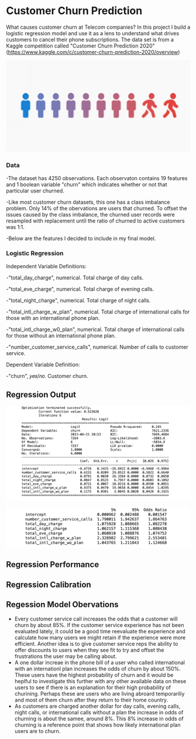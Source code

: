 # Customer Churn Prediction

What causes customer churn at Telecom companies? In this project I build a logistic regression model and use it as a lens to understand what drives customers to cancel their phone subscriptions. The data set is from a Kaggle competition called "Customer Churn Prediction 2020" (https://www.kaggle.com/c/customer-churn-prediction-2020/overview)

![Churn](PNGs/CHURN.png)

### Data

-The dataset has 4250 observations. Each observaton contains 19 features and 1 boolean variable "churn" which indicates whether or not that particular user churned.

-Like most customer churn datasets, this one has a class imbalance problem. Only 14% of the obervations are users that churned. To offset the issues caused by the class imbalance, the churned user records were resampled with replacement until the ratio of churned to active customers was 1:1.

-Below are the features I decided to include in my final model.

### Logistic Regression

Independent Variable Definitions:

-"total_day_charge", numerical. Total charge of day calls.

-"total_eve_charge", numerical. Total charge of evening calls.

-"total_night_charge", numerical. Total charge of night calls.

-"total_intl_charge_w_plan", numerical. Total charge of international calls for those with an international phone plan.

-"total_intl_charge_w0_plan", numerical. Total charge of international calls for those without an international phone plan.

-"number_customer_service_calls", numerical. Number of calls to customer service.


Dependent Variable Definition:

-"churn", 𝑦𝑒𝑠/𝑛𝑜. Customer churn.

## Regression Output

![Regression](PNGs/regression.png)

![Odds_Ratio](PNGs/odds_ratio.png)


## Regression Performance


## Regression Calibration


## Regession Model Obervations
- Every customer service call increases the odds that a customer will churn by about 85%. If the customer service experience has not been evaluated lately, it could be a good time reevaluate the experience and calculate how many users we might retain if the experience were more efficient. Another idea is to give customer service reps the ability to offer discounts to users when they see fit to try and offset the frustrations the user may be calling about.
- A one dollar increae in the phone bill of a user who called international with an internationl plan increases the odds of churn by about 150%. These users have the highest probability of churn and it would be heplful to investigate this further with any other available data on these users to see if there is an explanation for their high probability of churining. Perhaps these are users who are living abroard temporariliy and most of them churn after they return to their home country.
- As customers are charged another dollar for day calls, evening calls, night calls, or international calls without a plan the increase in odds of churning is about the samee, around 8%. This 8% increase in odds of churning is a reference point that shows how likely international plan users are to churn.

